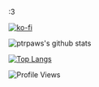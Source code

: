 :3

[![ko-fi](https://ko-fi.com/img/githubbutton_sm.svg)](https://ko-fi.com/R6R1657BK)

![ptrpaws's github stats](https://github-readme-stats.vercel.app/api?username=ptrpaws&theme=tokyonight&show_icons=true)

[![Top Langs](https://github-readme-stats.vercel.app/api/top-langs/?username=ptrpaws&theme=tokyonight&layout=compact&langs_count=8#)](https://github.com/anuraghazra/github-readme-stats)

![Profile Views](https://komarev.com/ghpvc/?username=ptrpaws&color=grey)

